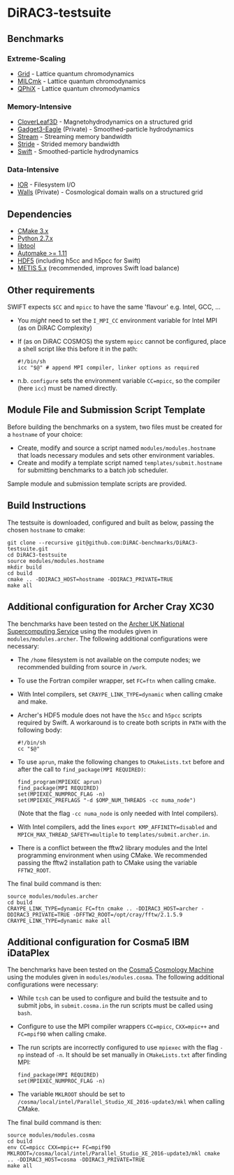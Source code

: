 # DiRAC3-testsuite

## Benchmarks

### Extreme-Scaling

* [Grid](https://github.com/paboyle/Grid/) - Lattice quantum chromodynamics
* [MILCmk](https://asc.llnl.gov/CORAL-benchmarks/) - Lattice quantum chromodynamics
* [QPhiX](https://jeffersonlab.github.io/qphix/) - Lattice quantum chromodynamics

### Memory-Intensive

* [CloverLeaf3D](http://uk-mac.github.io/CloverLeaf3D/) - Magnetohydrodynamics on a structured grid
* [Gadget3-Eagle](http://icc.dur.ac.uk/Eagle/) (Private) - Smoothed-particle hydrodynamics
* [Stream](http://www.cs.virginia.edu/stream/) - Streaming memory bandwidth
* [Stride](https://asc.llnl.gov/CORAL-benchmarks/) - Strided memory bandwidth
* [Swift](http://icc.dur.ac.uk/swift/) - Smoothed-particle hydrodynamics

### Data-Intensive

* [IOR](https://sourceforge.net/projects/ior-sio/) - Filesystem I/O
* [Walls](http://www.damtp.cam.ac.uk/research/gr/public/cs_evol.html) (Private) - Cosmological domain walls on a structured grid

## Dependencies

* [CMake 3.x](https://cmake.org/download/)
* [Python 2.7.x](https://www.python.org/downloads/)
* [libtool](https://www.gnu.org/software/libtool/)
* [Automake >= 1.11](http://www.gnu.org/software/automake/)
* [HDF5](https://www.hdfgroup.org/downloads/index.html) (including h5cc and h5pcc for Swift)
* [METIS 5.x](http://glaros.dtc.umn.edu/gkhome/metis/metis/download) (recommended, improves Swift load balance)

## Other requirements

SWIFT expects ```$CC``` and ```mpicc``` to have the same 'flavour' e.g. Intel, GCC, ...
  * You *might* need to set the ```I_MPI_CC``` environment variable for Intel MPI (as on DiRAC Complexity)
  * If (as on DiRAC COSMOS) the system ```mpicc``` cannot be configured, place a shell script like this before it in the path:

    ```
    #!/bin/sh
    icc "$@" # append MPI compiler, linker options as required
    ```

  * n.b. ```configure``` sets the environment variable ```CC=mpicc```, so the compiler (here ```icc```) must be named directly.

## Module File and Submission Script Template

Before building the benchmarks on a system, two files must be created for a `hostname` of your choice:

* Create, modify and source a script named `modules/modules.hostname` that loads necessary modules and sets other environment variables.
* Create and modify a template script named `templates/submit.hostname` for submitting benchmarks to a batch job scheduler.

Sample module and submission template scripts are provided.

## Build Instructions

The testsuite is downloaded, configured and built as below, passing the chosen `hostname` to cmake:

```
git clone --recursive git@github.com:DiRAC-benchmarks/DiRAC3-testsuite.git
cd DiRAC3-testsuite
source modules/modules.hostname
mkdir build
cd build
cmake .. -DDIRAC3_HOST=hostname -DDIRAC3_PRIVATE=TRUE
make all
```

## Additional configuration for Archer Cray XC30

The benchmarks have been tested on the [Archer UK National Supercomputing Service](http://www.archer.ac.uk/) using the modules given in `modules/modules.archer`. The following additional configurations were necessary:

* The ```/home``` filesystem is not available on the compute nodes; we recommended building from source in ```/work```.

* To use the Fortran compiler wrapper, set ```FC=ftn``` when calling cmake.

* With Intel compilers, set ```CRAYPE_LINK_TYPE=dynamic``` when calling cmake and make.

* Archer's HDF5 module does not have the ```h5cc``` and ```h5pcc``` scripts required by Swift. A workaround is to create both scripts in ```PATH``` with the following body:

  ```
  #!/bin/sh
  cc "$@"
  ```

* To use ```aprun```, make the following changes to `CMakeLists.txt` before and after the call to ```find_package(MPI REQUIRED)```:

  ```
  find_program(MPIEXEC aprun)
  find_package(MPI REQUIRED)
  set(MPIEXEC_NUMPROC_FLAG -n)
  set(MPIEXEC_PREFLAGS "-d $OMP_NUM_THREADS -cc numa_node")
  ```

  (Note that the flag ```-cc numa_node``` is only needed with Intel compilers).

* With Intel compilers, add the lines `export KMP_AFFINITY=disabled` and `MPICH_MAX_THREAD_SAFETY=multiple` to `templates/submit.archer.in`.

* There is a conflict between the fftw2 library modules and the Intel programming environment when using CMake. We recommended passing the fftw2 installation path to CMake using the variable `FFTW2_ROOT`.

The final build command is then:

```
source modules/modules.archer
cd build
CRAYPE_LINK_TYPE=dynamic FC=ftn cmake .. -DDIRAC3_HOST=archer -DDIRAC3_PRIVATE=TRUE -DFFTW2_ROOT=/opt/cray/fftw/2.1.5.9
CRAYPE_LINK_TYPE=dynamic make all
```

## Additional configuration for Cosma5 IBM iDataPlex

The benchmarks have been tested on the [Cosma5 Cosmology Machine](https://www.cosma.dur.ac.uk) using the modules given in `modules/modules.cosma`. The following additional configurations were necessary:

* While `tcsh` can be used to configure and build the testsuite and to submit jobs, in `submit.cosma.in` the run scripts must be called using `bash`.

* Configure to use the MPI compiler wrappers ```CC=mpicc```, ```CXX=mpic++``` and ```FC=mpif90``` when calling cmake.

* The run scripts are incorrectly configured to use `mpiexec` with the flag `-np` instead of `-n`. It should be set manually in `CMakeLists.txt` after finding MPI:

  ```
  find_package(MPI REQUIRED)
  set(MPIEXEC_NUMPROC_FLAG -n)
  ```

* The variable `MKLROOT` should be set to `/cosma/local/intel/Parallel_Studio_XE_2016-update3/mkl` when calling CMake.

The final build command is then:

```
source modules/modules.cosma
cd build
env CC=mpicc CXX=mpic++ FC=mpif90 MKLROOT=/cosma/local/intel/Parallel_Studio_XE_2016-update3/mkl cmake .. -DDIRAC3_HOST=cosma -DDIRAC3_PRIVATE=TRUE
make all
```
